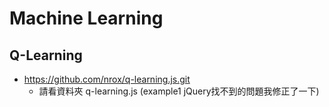 # Machine Learning

## Q-Learning

* https://github.com/nrox/q-learning.js.git
  * 請看資料夾 q-learning.js (example1 jQuery找不到的問題我修正了一下)